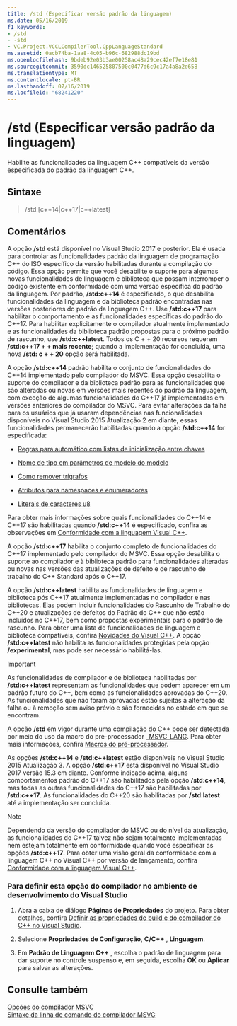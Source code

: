 ```yaml
---
title: /std (Especificar versão padrão da linguagem)
ms.date: 05/16/2019
f1_keywords:
- /std
- -std
- VC.Project.VCCLCompilerTool.CppLanguageStandard
ms.assetid: 0acb74ba-1aa8-4c05-b96c-682988dc19bd
ms.openlocfilehash: 9bdeb92e03b3ae00258ac48a29cec42ef7e18e81
ms.sourcegitcommit: 3590dc146525807500c0477d6c9c17a4a8a2d658
ms.translationtype: MT
ms.contentlocale: pt-BR
ms.lasthandoff: 07/16/2019
ms.locfileid: "68241220"
---
```

# <a name="std-specify-language-standard-version"></a>/std (Especificar versão padrão da linguagem)

Habilite as funcionalidades da linguagem C++ compatíveis da versão especificada do padrão da linguagem C++.

## <a name="syntax"></a>Sintaxe

> /std:\[c++14\|c++17\|c++latest]

## <a name="remarks"></a>Comentários

A opção **/std** está disponível no Visual Studio 2017 e posterior. Ela é usada para controlar as funcionalidades padrão da linguagem de programação C++ do ISO específico da versão habilitadas durante a compilação do código. Essa opção permite que você desabilite o suporte para algumas novas funcionalidades de linguagem e biblioteca que possam interromper o código existente em conformidade com uma versão específica do padrão da linguagem. Por padrão, **/std:c++14** é especificado, o que desabilita funcionalidades da linguagem e da biblioteca padrão encontradas nas versões posteriores do padrão da linguagem C++. Use **/std:c++17** para habilitar o comportamento e as funcionalidades específicas do padrão do C++17. Para habilitar explicitamente o compilador atualmente implementado e as funcionalidades da biblioteca padrão propostas para o próximo padrão de rascunho, use **/std:c++latest**. Todos os C + + 20 recursos requerem **/std:c++17 + + mais recente**; quando a implementação for concluída, uma nova **/std: c + + 20** opção será habilitada.

A opção **/std:c++14** padrão habilita o conjunto de funcionalidades do C++14 implementado pelo compilador do MSVC. Essa opção desabilita o suporte do compilador e da biblioteca padrão para as funcionalidades que são alteradas ou novas em versões mais recentes do padrão da linguagem, com exceção de algumas funcionalidades do C++17 já implementadas em versões anteriores do compilador do MSVC. Para evitar alterações da falha para os usuários que já usaram dependências nas funcionalidades disponíveis no Visual Studio 2015 Atualização 2 em diante, essas funcionalidades permanecerão habilitadas quando a opção **/std:c++14** for especificada:

- [Regras para automático com listas de inicialização entre chaves](http://www.open-std.org/jtc1/sc22/wg21/docs/papers/2014/n3922.html)

- [Nome de tipo em parâmetros de modelo do modelo](http://www.open-std.org/jtc1/sc22/wg21/docs/papers/2014/n4051.html)

- [Como remover trígrafos](http://www.open-std.org/jtc1/sc22/wg21/docs/papers/2014/n4086.html)

- [Atributos para namespaces e enumeradores](http://www.open-std.org/jtc1/sc22/wg21/docs/papers/2014/n4266.html)

- [Literais de caracteres u8](http://www.open-std.org/jtc1/sc22/wg21/docs/papers/2014/n4267.html)

Para obter mais informações sobre quais funcionalidades do C++14 e C++17 são habilitadas quando **/std:c++14** é especificado, confira as observações em [Conformidade com a linguagem Visual C++](../../overview/visual-cpp-language-conformance.md).

A opção **/std:c++17** habilita o conjunto completo de funcionalidades do C++17 implementado pelo compilador do MSVC. Essa opção desabilita o suporte ao compilador e à biblioteca padrão para funcionalidades alteradas ou novas nas versões das atualizações de defeito e de rascunho de trabalho do C++ Standard após o C++17.

A opção **/std:c++latest** habilita as funcionalidades de linguagem e biblioteca pós C++17 atualmente implementadas no compilador e nas bibliotecas. Elas podem incluir funcionalidades do Rascunho de Trabalho do C++20 e atualizações de defeitos do Padrão do C++ que não estão incluídos no C++17, bem como propostas experimentais para o padrão de rascunho. Para obter uma lista de funcionalidades de linguagem e biblioteca compatíveis, confira [Novidades do Visual C++](../../overview/what-s-new-for-visual-cpp-in-visual-studio.md). A opção **/std:c++latest** não habilita as funcionalidades protegidas pela opção **/experimental**, mas pode ser necessário habilitá-las.

> [!IMPORTANT]
> As funcionalidades de compilador e de biblioteca habilitadas por **/std:c++latest** representam as funcionalidades que podem aparecer em um padrão futuro do C++, bem como as funcionalidades aprovadas do C++20. As funcionalidades que não foram aprovadas estão sujeitas à alteração da falha ou à remoção sem aviso prévio e são fornecidas no estado em que se encontram. 

A opção **/std** em vigor durante uma compilação do C++ pode ser detectada por meio do uso da macro do pré-processador [\_MSVC\_LANG](../../preprocessor/predefined-macros.md). Para obter mais informações, confira [Macros do pré-processador](../../preprocessor/predefined-macros.md).

As opções **/std:c++14** e **/std:c++latest** estão disponíveis no Visual Studio 2015 Atualização 3. A opção **/std:c++17** está disponível no Visual Studio 2017 versão 15.3 em diante. Conforme indicado acima, alguns comportamentos padrão do C++17 são habilitados pela opção **/std:c++14**, mas todas as outras funcionalidades do C++17 são habilitadas por **/std:c++17**. As funcionalidades do C++20 são habilitadas por **/std:latest** até a implementação ser concluída.

> [!NOTE]
> Dependendo da versão do compilador do MSVC ou do nível da atualização, as funcionalidades do C++17 talvez não sejam totalmente implementadas nem estejam totalmente em conformidade quando você especificar as opções **/std:c++17**. Para obter uma visão geral da conformidade com a linguagem C++ no Visual C++ por versão de lançamento, confira [Conformidade com a linguagem Visual C++](../../overview/visual-cpp-language-conformance.md).

### <a name="to-set-this-compiler-option-in-the-visual-studio-development-environment"></a>Para definir esta opção do compilador no ambiente de desenvolvimento do Visual Studio

1. Abra a caixa de diálogo **Páginas de Propriedades** do projeto. Para obter detalhes, confira [Definir as propriedades de build e do compilador do C++ no Visual Studio](../working-with-project-properties.md).

1. Selecione **Propriedades de Configuração**, **C/C++** , **Linguagem**.

1. Em **Padrão de Linguagem C++** , escolha o padrão de linguagem para dar suporte no controle suspenso e, em seguida, escolha **OK** ou **Aplicar** para salvar as alterações.

## <a name="see-also"></a>Consulte também

[Opções do compilador MSVC](compiler-options.md)<br/>
[Sintaxe da linha de comando do compilador MSVC](compiler-command-line-syntax.md)

